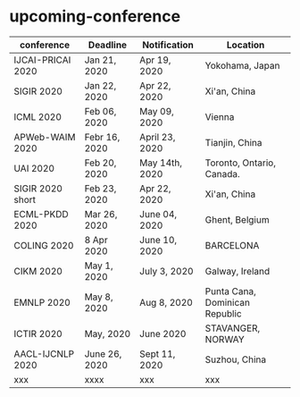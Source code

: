 # upcoming-conference

| conference      | Deadline |   Notification |  Location 
| ----------- | ----------- | -----------  | ----------- |
| IJCAI-PRICAI 2020   | Jan 21, 2020     |   Apr 19, 2020 |    Yokohama, Japan  |
| SIGIR 2020   | Jan 22, 2020    |   Apr 22, 2020 |    Xi'an, China  |
| ICML 2020   | 	Feb 06, 2020    |   May 09, 2020  |    Vienna  |
|  APWeb-WAIM 2020      |  Febr 16, 2020      | April 23, 2020 | Tianjin, China | 
| UAI 2020   | Feb 20, 2020    |   May 14th, 2020 |    Toronto, Ontario, Canada.  |
| SIGIR 2020 short  | Feb 23, 2020    |   Apr 22, 2020 |    Xi'an, China  |
| ECML-PKDD 2020   | Mar 26, 2020    |   June 04, 2020 |    Ghent, Belgium  |
| COLING 2020   | 8 Apr 2020    |   June 10, 2020 |    BARCELONA  |
| CIKM 2020   | May 1, 2020    |   July 3, 2020 |     Galway, Ireland   |
| EMNLP 2020   | May 8, 2020    |   Aug 8, 2020 |    Punta Cana, Dominican Republic  |
| ICTIR 2020   | May, 2020    |  June 2020 |     STAVANGER, NORWAY  |
| AACL-IJCNLP 2020    | June 26, 2020    |   Sept 11, 2020 |    Suzhou, China  |
| xxx   | xxxx    |   xxx |    xxx  |

